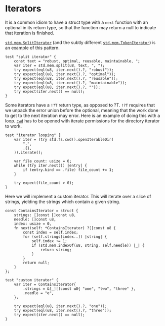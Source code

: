 # Iterators

It is a common idiom to have a struct type with a `next` function with an
optional in its return type, so that the function may return a null to indicate
that iteration is finished.

[`std.mem.SplitIterator`](https://ziglang.org/documentation/master/std/#std.mem.SplitIterator)
(and the subtly different
[`std.mem.TokenIterator`](https://ziglang.org/documentation/master/std/#std.mem.TokenIterator))
is an example of this pattern.

```zig
test "split iterator" {
    const text = "robust, optimal, reusable, maintainable, ";
    var iter = std.mem.split(u8, text, ", ");
    try expect(eql(u8, iter.next().?, "robust"));
    try expect(eql(u8, iter.next().?, "optimal"));
    try expect(eql(u8, iter.next().?, "reusable"));
    try expect(eql(u8, iter.next().?, "maintainable"));
    try expect(eql(u8, iter.next().?, ""));
    try expect(iter.next() == null);
}
```

Some iterators have a `!?T` return type, as opposed to ?T. `!?T` requires that
we unpack the error union before the optional, meaning that the work done to get
to the next iteration may error. Here is an example of doing this with a loop.
[`cwd`](https://ziglang.org/documentation/master/std/#std;fs.cwd) has to be
opened with iterate permissions for the directory iterator to work.

```zig
test "iterator looping" {
    var iter = (try std.fs.cwd().openIterableDir(
        ".",
        .{},
    )).iterate();

    var file_count: usize = 0;
    while (try iter.next()) |entry| {
        if (entry.kind == .file) file_count += 1;
    }

    try expect(file_count > 0);
}
```

Here we will implement a custom iterator. This will iterate over a slice of
strings, yielding the strings which contain a given string.

```zig
const ContainsIterator = struct {
    strings: []const []const u8,
    needle: []const u8,
    index: usize = 0,
    fn next(self: *ContainsIterator) ?[]const u8 {
        const index = self.index;
        for (self.strings[index..]) |string| {
            self.index += 1;
            if (std.mem.indexOf(u8, string, self.needle)) |_| {
                return string;
            }
        }
        return null;
    }
};

test "custom iterator" {
    var iter = ContainsIterator{
        .strings = &[_][]const u8{ "one", "two", "three" },
        .needle = "e",
    };

    try expect(eql(u8, iter.next().?, "one"));
    try expect(eql(u8, iter.next().?, "three"));
    try expect(iter.next() == null);
}
```
